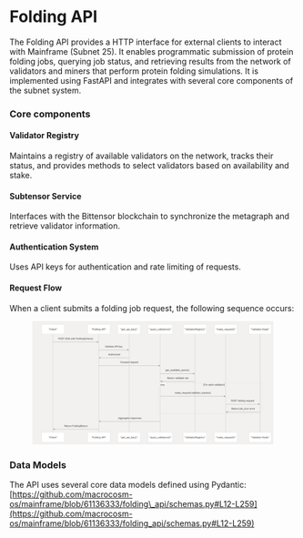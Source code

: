 # Folding API

The Folding API provides a HTTP interface for external clients to interact with Mainframe (Subnet 25). It enables programmatic submission of protein folding jobs, querying job status, and retrieving results from the network of validators and miners that perform protein folding simulations. It is implemented using FastAPI and integrates with several core components of the subnet system.

### Core components&#x20;

#### Validator Registry <a href="#validatorregistry" id="validatorregistry"></a>

Maintains a registry of available validators on the network, tracks their status, and provides methods to select validators based on availability and stake.

#### Subtensor Service <a href="#subtensorservice" id="subtensorservice"></a>

Interfaces with the Bittensor blockchain to synchronize the metagraph and retrieve validator information.

#### Authentication System <a href="#authentication-system" id="authentication-system"></a>

Uses API keys for authentication and rate limiting of requests.

#### Request Flow

When a client submits a folding job request, the following sequence occurs:

<figure><img src="../../../../.gitbook/assets/Screenshot 2025-05-02 at 07.44.31.png" alt=""><figcaption></figcaption></figure>

### Data Models <a href="#data-models" id="data-models"></a>

The API uses several core data models defined using Pydantic: [https://github.com/macrocosm-os/mainframe/blob/61136333/folding\_api/schemas.py#L12-L259](https://github.com/macrocosm-os/mainframe/blob/61136333/folding_api/schemas.py#L12-L259)







